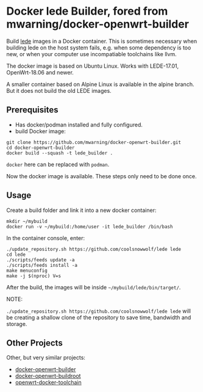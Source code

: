 # Docker lede Builder, fored from mwarning/docker-openwrt-builder

Build [lede](https://github.com/coolsnowwolf/lede) images in a Docker container. This is sometimes necessary when building lede on the host system fails, e.g. when some dependency is too new, or when your computer use incompatiable toolchains like llvm.

The docker image is based on Ubuntu Linux.
Works with LEDE-17.01, OpenWrt-18.06 and newer.

A smaller container based on Alpine Linux is available in the alpine branch. But it does not build the old LEDE images.

## Prerequisites

* Has docker/podman installed and fully configured.
* build Docker image:

```
git clone https://github.com/mwarning/docker-openwrt-builder.git
cd docker-openwrt-builder
docker build --squash -t lede_builder .
```

`docker` here can be replaced with `podman`.

Now the docker image is available. These steps only need to be done once.

## Usage

Create a build folder and link it into a new docker container:
```
mkdir ~/mybuild
docker run -v ~/mybuild:/home/user -it lede_builder /bin/bash
```

In the container console, enter:

```
./update_repository.sh https://github.com/coolsnowwolf/lede lede
cd lede
./scripts/feeds update -a
./scripts/feeds install -a
make menuconfig
make -j $(nproc) V=s
```

After the build, the images will be inside `~/mybuild/lede/bin/target/`.

NOTE:

`./update_repository.sh https://github.com/coolsnowwolf/lede lede` will be creating a shallow clone of the repository to save time, bandwidth and storage.

## Other Projects

Other, but very similar projects:

* [docker-openwrt-builder](https://github.com/mwarning/docker-openwrt-docker)
* [docker-openwrt-buildroot](https://github.com/noonien/docker-openwrt-buildroot)
* [openwrt-docker-toolchain](https://github.com/mchsk/openwrt-docker-toolchain)

